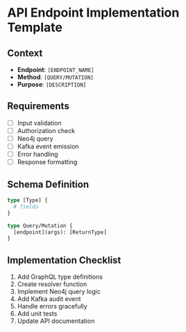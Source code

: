 # API Endpoint Implementation Template

## Context
- **Endpoint**: `[ENDPOINT_NAME]`
- **Method**: `[QUERY/MUTATION]`
- **Purpose**: `[DESCRIPTION]`

## Requirements
- [ ] Input validation
- [ ] Authorization check
- [ ] Neo4j query
- [ ] Kafka event emission
- [ ] Error handling
- [ ] Response formatting

## Schema Definition
```graphql
type [Type] {
  # fields
}

type Query/Mutation {
  [endpoint](args): [ReturnType]
}
```

## Implementation Checklist
1. Add GraphQL type definitions
2. Create resolver function
3. Implement Neo4j query logic
4. Add Kafka audit event
5. Handle errors gracefully
6. Add unit tests
7. Update API documentation